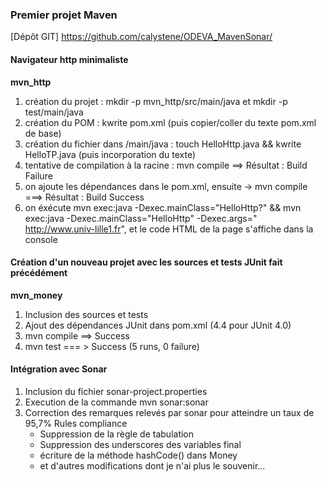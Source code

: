 ### Premier projet Maven
[Dépôt GIT] https://github.com/calystene/ODEVA_MavenSonar/
#### Navigateur http minimaliste 
**mvn_http**

1. création du projet : mkdir -p mvn_http/src/main/java et mkdir -p test/main/java
2. création du POM :  kwrite pom.xml (puis copier/coller du texte pom.xml de base)
3. création du fichier dans /main/java : touch HelloHttp.java && kwrite HelloTP.java (puis incorporation du texte)
4. tentative de compilation à la racine : mvn compile   ==> Résultat : Build Failure
5. on ajoute les dépendances dans le pom.xml, ensuite -> mvn compile   ===> Résultat : Build Success
6. on éxécute mvn exec:java -Dexec.mainClass="HelloHttp?" && mvn exec:java -Dexec.mainClass="HelloHttp" -Dexec.args="​http://www.univ-lille1.fr", et le code HTML de la page s'affiche dans la console


#### Création d'un nouveau projet avec les sources et tests JUnit fait précédément
**mvn_money**

1. Inclusion des sources et tests
2. Ajout des dépendances JUnit dans pom.xml (<version>4.4</version> pour JUnit 4.0)
3. mvn compile ==> Success
3. mvn test === > Success (5 runs, 0 failure)


#### Intégration avec Sonar
1. Inclusion du fichier sonar-project.properties
2. Execution de la commande mvn sonar:sonar
3. Correction des remarques relevés par sonar pour atteindre un taux de 95,7% Rules compliance
    * Suppression de la règle de tabulation
    * Suppression des underscores des variables final
    * écriture de la méthode hashCode() dans Money
    * et d'autres modifications dont je n'ai plus le souvenir...


